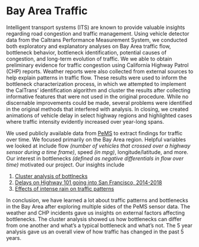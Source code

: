 # Bay Area Traffic

Intelligent transport systems (ITS) are known to provide valuable insights regarding road congestion and traffic management. Using vehicle detector data from the Caltrans Performance Measurement System, we conducted both exploratory and explanatory analyses on Bay Area traffic flow, bottleneck behavior, bottleneck identification, potential causes of congestion, and long-term evolution of traffic. We we able to obtain preliminary evidence for traffic congestion using California Highway Patrol (CHP) reports. Weather reports were also collected from external sources to help explain patterns in traffic flow. These results were used to inform the bottleneck characterization process, in which we attempted to implement the CalTrans’ identification algorithm and cluster the results after collecting informative features that were not used in the original procedure. While no discernable improvements could be made, several problems were identified in the original methods that interfered with analysis. In closing, we created animations of vehicle delay in select highway regions and highlighted cases where traffic intensity evidently increased over year-long spans.

We used publicly available data from [PeMS](http://pems.dot.ca.gov) to extract findings for traffic over time. We focused primarily on the Bay Area region. Helpful variables we looked at include flow _(number of vehicles that crossed over a highway sensor during a time frame)_, speed _(in mpg)_, longitude/latitude, and more. Our interest in bottlenecks _(defined as negative differentials in flow over time)_ motivated our project. Our insights include
1. [Cluster analysis of bottlnecks](https://github.com/laic5/traffic/blob/master/docs/_layouts/bottleneck_exploratory.nb.pdf)
2. [Delays on Highway 101 going into San Francisco, 2014-2018](https://github.com/laic5/traffic/blob/master/docs/_layouts/fiveyear.pdf)
3. [Effects of intense rain on traffic patterns](https://github.com/laic5/traffic/blob/master/docs/_layouts/rain%20vis.pdf)

In conclusion, we have learned a lot about traffic patterns and bottlenecks in the Bay Area after exploring multiple sides of the PeMS sensor data. The weather and CHP incidents gave us insights on external factors affecting bottlenecks. The cluster analysis showed us how bottlenecks can differ from one another and what’s a typical bottleneck and what’s not. The 5 year analysis gave us an overall view of how traffic has changed in the past 5 years.
